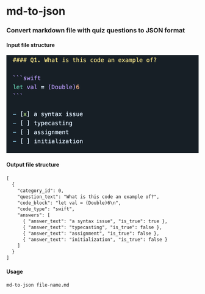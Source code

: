 # md-to-json

### Convert markdown file with quiz questions to JSON format

#### Input file structure

![md file](/assets//md-file.png)

#### Output file structure

```
[
  {
    "category_id": 0,
    "question_text": "What is this code an example of?",
    "code_block": "let val = (Double)6\n",
    "code_type": "swift",
    "answers": [
      { "answer_text": "a syntax issue", "is_true": true },
      { "answer_text": "typecasting", "is_true": false },
      { "answer_text": "assignment", "is_true": false },
      { "answer_text": "initialization", "is_true": false }
    ]
  }
]
```

#### Usage

```
md-to-json file-name.md
```
